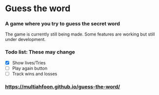 # Guess the word
### A game where you try to guess the secret word

The game is currently still being made. Some features are working but still under development. 


### Todo list: These may change

- [x]   Show lives/Tries
- [ ]   Play again button
- [ ]   Track wins and losses

### https://multiahfoon.github.io/guess-the-word/